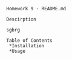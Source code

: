
    Homework 9 - README.md

    Descirption

    sgbrg

    Table of Contents
     *Installation 
     *Usage 
    